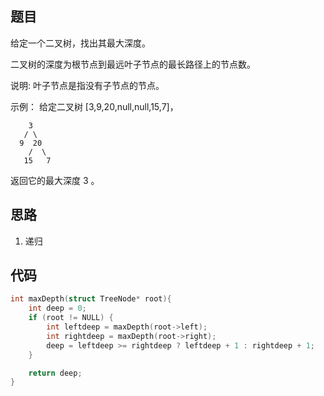 ## 题目

给定一个二叉树，找出其最大深度。

二叉树的深度为根节点到最远叶子节点的最长路径上的节点数。

说明: 叶子节点是指没有子节点的节点。

示例：
给定二叉树 [3,9,20,null,null,15,7]，

        3
       / \
      9  20
        /  \
       15   7

返回它的最大深度 3 。

## 思路

1. 递归

## 代码

```c
int maxDepth(struct TreeNode* root){
    int deep = 0;
    if (root != NULL) {
        int leftdeep = maxDepth(root->left);
        int rightdeep = maxDepth(root->right);
        deep = leftdeep >= rightdeep ? leftdeep + 1 : rightdeep + 1;
    }

    return deep;
}
```